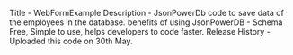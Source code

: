 Title - WebFormExample
Description - JsonPowerDb code to save data of the employees in the database.
benefits of using JsonPowerDB - Schema Free, Simple to use, helps developers to code faster.
Release History - Uploaded this code on 30th May.
